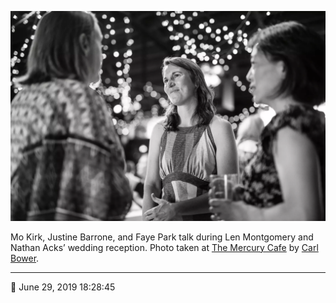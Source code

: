 ![Mo Kirk, Justine Batone, and Faye Park talk](assets/935c68e3e258acc5517db79d2e5b9cbd.webp)

Mo Kirk, Justine Barrone, and Faye Park talk during Len Montgomery and Nathan Acks’ wedding reception. Photo taken at [The Mercury Cafe](http://mercurycafe.com/) by [Carl Bower](http://carlbowerphotos.com/).

- - - -

<span aria-hidden="true">📅</span> June 29, 2019 18:28:45
